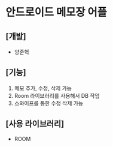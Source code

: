# 안드로이드 메모장 어플

## [개발]  
- 양준혁  

## [기능]
1. 메모 추가, 수정, 삭제 가능
2. Room 라이브러리를 사용해서 DB 작업
3. 스와이프를 통한 수정 삭제 가능

## [사용 라이브러리]
- ROOM

